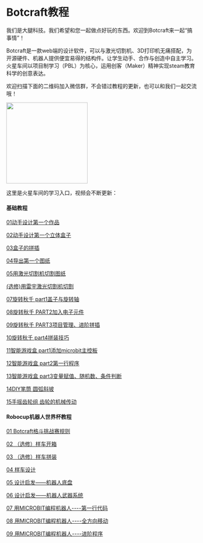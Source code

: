 # Botcraft教程

我们是大腿科技。我们希望和您一起做点好玩的东西。欢迎到Botcraft来一起“搞事情”！

Botcraft是一款web端的设计软件，可以与激光切割机、3D打印机无痛搭配，为开源硬件、机器人提供便宜易得的结构件。让学生动手、合作与创造中自主学习。火星车间以项目制学习（PBL）为核心，运用创客（Maker）精神实现steam教育科学的创意表达。

欢迎扫描下面的二维码加入微信群，不会错过教程的更新，也可以和我们一起交流哦！

<img src="/img/WechatIMG1189.jpeg" style="width: 215px; margin: unset;"/>

这里是火星车间的学习入口，视频会不断更新：
#### 基础教程

[01动手设计第一个作品](tutorials/tutorial1)

[02动手设计第一个立体盒子](tutorials/tutorial2/)

[03盒子的拼插](tutorials/tutorial3/)

[04导出第一个图纸](tutorials/tutorial4/)

[05用激光切割机切割图纸](tutorials/tutorial5/)

[(选修)用雷宇激光切割机切割](tutorials/tutorial6/)

[07旋转秋千 part1盖子与旋转轴](tutorials/tutorial7/)

[08旋转秋千 PART2加入电子元件](tutorials/tutorial8/)

[09旋转秋千 PART3项目管理、进阶拼插](tutorials/tutorial9/)

[10旋转秋千 part4拼装技巧](tutorials/tutorial10/)

[11智能游戏盒 part1添加microbit主控板](tutorials/tutorial11/)

[12智能游戏盒 part2第一行程序](tutorials/tutorial12/)

[13智能游戏盒 part3变量赋值、随机数、条件判断](tutorials/tutorial13/)

[14DIY笔筒 圆弧斜坡](tutorials/tutorial14/)

[15手摇齿轮组 齿轮的机械传动](tutorials/tutorial15/)

#### Robocup机器人世界杯教程

[01 Botcraft格斗挑战赛规则](rcj/rcj1)

[02 （选修）样车开箱](rcj/rcj2)

[03 （选修）样车拼装](rcj/rcj3)

[04 样车设计](rcj/rcj4)

[05 设计启发——机器人底盘](rcj/rcj5)

[06 设计启发——机器人武器系统](rcj/rcj6)

[07 用MICROBIT编程机器人----第一行代码](rcj/rcj7)

[08 用MICROBIT编程机器人----全方向移动](rcj/rcj8)

[09 用MICROBIT编程机器人----进阶程序](rcj/rcj9)
